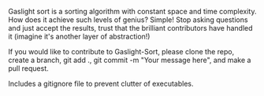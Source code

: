 Gaslight sort is a sorting algorithm with constant space and time complexity. How does it achieve such levels of genius? Simple! Stop asking questions and just accept the results, trust that the brilliant contributors have handled it (imagine it's another layer of abstraction!)

If you would like to contribute to Gaslight-Sort, please clone the repo, create a branch, git add ., git commit -m "Your message here", and make a pull request. 

Includes a gitignore file to prevent clutter of executables.
